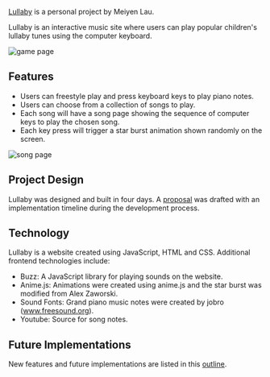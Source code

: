 [Lullaby](index.html) is a personal project by Meiyen Lau.

Lullaby is an interactive music site where users can play popular children's
lullaby tunes using the computer keyboard.

![game page](./docs/gamepage.png)


## Features
- Users can freestyle play and press keyboard keys to play piano notes.
- Users can choose from a collection of songs to play.
- Each song will have a song page showing the sequence of computer keys to play the chosen song.
- Each key press will trigger a star burst animation shown randomly on the screen.

![song page](./docs/songpage.png)


## Project Design
Lullaby was designed and built in four days. A [proposal](./docs/proposal/development_README.md) was drafted with an implementation timeline
during the development process.


## Technology
Lullaby is a website created using JavaScript, HTML and CSS. Additional frontend technologies include:
- Buzz: A JavaScript library for playing sounds on the website.
- Anime.js: Animations were created using anime.js and the star burst was modified from Alex Zaworski.
- Sound Fonts: Grand piano music notes were created by jobro (www.freesound.org).
- Youtube: Source for song notes.


## Future Implementations
New features and future implementations are listed in this
[outline](./docs/future_implementations.md).
